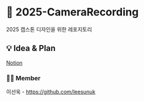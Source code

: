 # 📢 2025-CameraRecording
2025 캡스톤 디자인을 위한 레포지토리

## 💡 Idea & Plan
[Notion](https://surf-cyclone-e28.notion.site/1b6c6350dc0a803fad75e52bca616886?pvs=4)

### 🧑‍💻 Member
이선욱 - https://github.com/leesunuk

